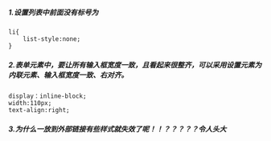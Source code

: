 ##### 1.设置列表中前面没有标号为

```
li{
    list-style:none;
}
```

##### 2.表单元素中，要让所有输入框宽度一致，且看起来很整齐，可以采用设置元素为内联元素、输入框宽度一致、右对齐。

```
display：inline-block;
width:110px;
text-align:right;
```

##### 3.为什么一放到外部链接有些样式就失效了呢！！？？？？？令人头大